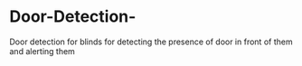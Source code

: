 # Door-Detection-
Door detection for blinds for detecting the presence of door in front of them and alerting them
